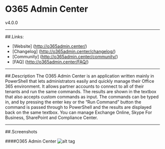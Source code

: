 # O365 Admin Center


v4.0.0

___

##.Links:

- [Website] (http://o365admin.center/)
- [Changelog] (http://o365admin.center/changelog/)
- [Community] (http://o365admin.center/community/)
- [FAQ] (http://o365admin.center/FAQ/)

___

##.Description
The O365 Admin Center is an application written mainly in PowerShell that lets administrators easily and quickly manage their Office 365 environment. It allows partner accounts to connect to all of their tenants and run the same commands. The results are shown in the textbox that also accepts custom commands as input. The commands can be typed in, and by pressing the enter key or the “Run Command” button the command is passed through to PowerShell and the results are displayed back on the same textbox. You can manage Exchange Online, Skype For Business, SharePoint and Compliance Center.

___

##.Screenshots

####O365 Admin Center
![alt tag](https://www.o365admin.center/wp-content/uploads/2016/05/output_PtRs59.gif)
